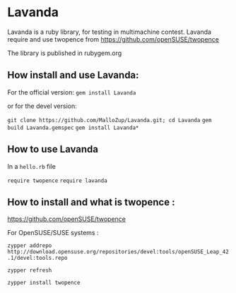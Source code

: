 # Lavanda

Lavanda is a ruby library, for testing in multimachine contest.
Lavanda require and use twopence from https://github.com/openSUSE/twopence

The library is published in rubygem.org


## How install and use Lavanda:

For the official version:
`gem install Lavanda`

or for the devel version: 

`git clone https://github.com/MalloZup/Lavanda.git; cd Lavanda`
`gem build Lavanda.gemspec`
`gem install Lavanda*`

## How to use Lavanda


In  a `hello.rb` file

`require twopence`
`require lavanda`

## How to install and what is twopence :

https://github.com/openSUSE/twopence

For OpenSUSE/SUSE systems : 

`zypper addrepo http://download.opensuse.org/repositories/devel:tools/openSUSE_Leap_42.1/devel:tools.repo`

`zypper refresh`

`zypper install twopence`


